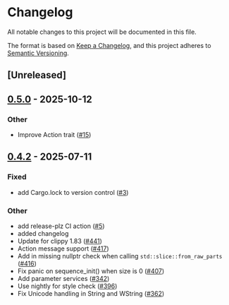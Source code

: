 # Changelog

All notable changes to this project will be documented in this file.

The format is based on [Keep a Changelog](https://keepachangelog.com/en/1.0.0/),
and this project adheres to [Semantic Versioning](https://semver.org/spec/v2.0.0.html).

## [Unreleased]

## [0.5.0](https://github.com/ros2-rust/rosidl_runtime_rs/compare/v0.4.2...v0.5.0) - 2025-10-12

### Other

- Improve Action trait ([#15](https://github.com/ros2-rust/rosidl_runtime_rs/pull/15))

## [0.4.2](https://github.com/ros2-rust/rosidl_runtime_rs/compare/v0.4.1...v0.4.2) - 2025-07-11

### Fixed

- add Cargo.lock to version control ([#3](https://github.com/ros2-rust/rosidl_runtime_rs/pull/3))

### Other

- add release-plz CI action ([#5](https://github.com/ros2-rust/rosidl_runtime_rs/pull/5))
- added changelog
- Update for clippy 1.83 ([#441](https://github.com/ros2-rust/rosidl_runtime_rs/pull/441))
- Action message support ([#417](https://github.com/ros2-rust/rosidl_runtime_rs/pull/417))
- Add in missing nullptr check when calling `std::slice::from_raw_parts` ([#416](https://github.com/ros2-rust/rosidl_runtime_rs/pull/416))
- Fix panic on sequence_init() when size is 0 ([#407](https://github.com/ros2-rust/rosidl_runtime_rs/pull/407))
- Add parameter services ([#342](https://github.com/ros2-rust/rosidl_runtime_rs/pull/342))
- Use nightly for style check ([#396](https://github.com/ros2-rust/rosidl_runtime_rs/pull/396))
- Fix Unicode handling in String and WString ([#362](https://github.com/ros2-rust/rosidl_runtime_rs/pull/362))
